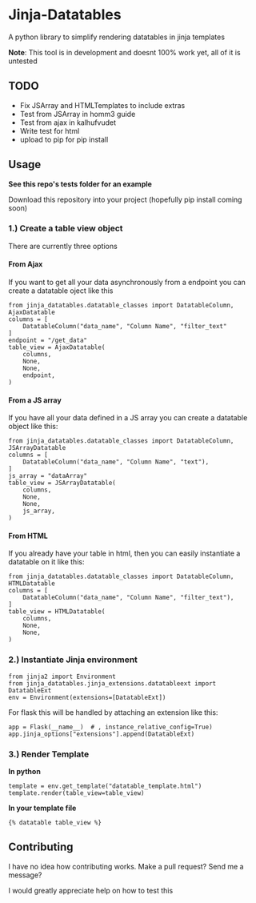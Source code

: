 # Jinja-Datatables

A python library to simplify rendering datatables in jinja templates

**Note**: This tool is in development and doesnt 100% work yet, all of it is untested

## TODO
 - Fix JSArray and HTMLTemplates to include extras
 - Test from JSArray in homm3 guide
 - Test from ajax in kalhufvudet
 - Write test for html
 - upload to pip for pip install
 
## Usage
**See this repo's tests folder for an example**

Download this repository into your project (hopefully pip install coming soon)


### 1.) Create a table view object

There are currently three options

#### From Ajax
If you want to get all your data asynchronously from a endpoint you can create a datatable oject like this

    from jinja_datatables.datatable_classes import DatatableColumn, AjaxDatatable
    columns = [
        DatatableColumn("data_name", "Column Name", "filter_text"
    ]
    endpoint = "/get_data"
    table_view = AjaxDatatable(
        columns,
        None,
        None,
        endpoint,
    )

#### From a JS array
If you have all your data defined in a JS array you can create a datatable object like this:

    from jinja_datatables.datatable_classes import DatatableColumn, JSArrayDatatable
    columns = [
        DatatableColumn("data_name", "Column Name", "text"),
    ]
    js_array = "dataArray"
    table_view = JSArrayDatatable(
        columns,
        None,
        None,
        js_array,
    )


#### From HTML
If you already have your table in html, then you can easily instantiate a datatable on it like this:

    from jinja_datatables.datatable_classes import DatatableColumn, HTMLDatatable
    columns = [
        DatatableColumn("data_name", "Column Name", "filter_text"),
    ]
    table_view = HTMLDatatable(
        columns,
        None,
        None,
    )

### 2.) Instantiate Jinja environment

    from jinja2 import Environment
    from jinja_datatables.jinja_extensions.datatableext import DatatableExt
    env = Environment(extensions=[DatatableExt])

For flask this will be handled by attaching an extension like this:

    app = Flask(__name__)  # , instance_relative_config=True)
    app.jinja_options["extensions"].append(DatatableExt)

### 3.) Render Template

**In python**

    template = env.get_template("datatable_template.html")
    template.render(table_view=table_view)
    
**In your template file**

    {% datatable table_view %}

## Contributing
I have no idea how contributing works. Make a pull request? Send me a message? 

I would greatly appreciate help on how to test this
